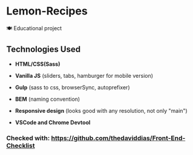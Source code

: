 # Lemon-Recipes
 🍽️  Educational project
 

## Technologies Used

* **HTML/CSS(Sass)**

* **Vanilla JS** (sliders, tabs, hamburger for mobile version)  

* **Gulp** (sass to css, browserSync, autoprefixer)   

* **BEM** (naming convention)

* **Responsive design** (looks good with any resolution, not only "main")  

* **VSCode and Chrome Devtool**





  
  
### Checked with: https://github.com/thedaviddias/Front-End-Checklist
